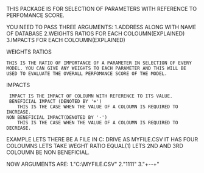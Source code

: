 THIS PACKAGE IS FOR SELECTION OF PARAMETERS WITH REFERENCE TO PERFOMANCE SCORE.

YOU NEED TO PASS THREE ARGUMENTS:
1.ADDRESS ALONG WITH NAME OF DATABASE
2.WEIGHTS RATIOS FOR EACH COLOUMN(EXPLAINED)
3.IMPACTS FOR EACH COLOUMN(EXPLAINED)

WEIGHTS RATIOS
    
    THIS IS THE RATIO OF IMPORTANCE OF A PARAMETER IN SELECTION OF EVERY MODEL. YOU CAN GIVE ANY WEIGHTS TO EACH PARAMETER AND THIS WILL BE USED TO EVALUATE THE OVERALL PERFOMANCE SCORE OF THE MODEL.
    
IMPACTS
     
     IMPACT IS THE IMPACT OF COLOUMN WITH REFERENCE TO ITS VALUE.
     BENEFICIAL IMPACT (DENOTED BY '+')
        THIS IS THE CASE WHEN THE VALUE OF A COLOUMN IS REQUIRED TO INCREASE.
    NON BENEFICIAL IMPACT(DENOTED BY '-')
        THIS IS THE CASE WHEN THE VALUE OF A COLOUMN IS REQUIRED TO DECREASE.
        
EXAMPLE
LETS THERE BE A FILE IN C: DRIVE AS MYFILE.CSV
IT HAS FOUR COLOUMNS
LETS TAKE WEGHT RATIO EQUAL(1)
LETS 2ND AND 3RD COLOUMN BE NON BENEFICIAL.


NOW ARGUMENTS ARE:
1."C:\MYFILE.CSV"
2."1111"
3."+--+"

